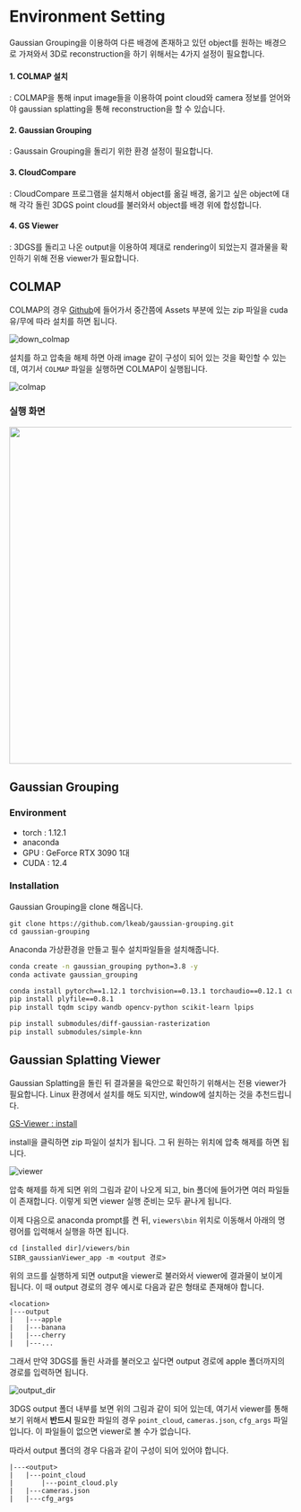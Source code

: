 # Environment Setting

Gaussian Grouping을 이용하여 다른 배경에 존재하고 있던 object를 원하는 배경으로 가져와서 3D로 reconstruction을 하기 위해서는 4가지 설정이 필요합니다.

#### 1. COLMAP 설치
 
 : COLMAP을 통해 input image들을 이용하여 point cloud와 camera 정보를 얻어와야 gaussian splatting을 통해 reconstruction을 할 수 있습니다.

#### 2. Gaussian Grouping
 
 : Gaussain Grouping을 돌리기 위한 환경 설정이 필요합니다.

#### 3. CloudCompare
 
 : CloudCompare 프로그램을 설치해서 object를 옮길 배경, 옮기고 싶은 object에 대해 각각 돌린 3DGS point cloud를 불러와서 object를 배경 위에 합성합니다.

#### 4. GS Viewer
 
 : 3DGS를 돌리고 나온 output을 이용하여 제대로 rendering이 되었는지 결과물을 확인하기 위해 전용 viewer가 필요합니다.

## COLMAP

COLMAP의 경우 [Github](https://github.com/colmap/colmap/releases)에 들어가서 중간쯤에 Assets 부분에 있는 zip 파일을 cuda 유/무에 따라 설치를 하면 됩니다.

![down_colmap](https://github.com/Capstone-SW-Project/3D-Gaussian/blob/main/docs/img/explain/down_colmap.png)

설치를 하고 압축을 해제 하면 아래 image 같이 구성이 되어 있는 것을 확인할 수 있는데, 여기서 ```COLMAP``` 파일을 실행하면 COLMAP이 실행됩니다.

![colmap](https://github.com/Capstone-SW-Project/3D-Gaussian/blob/main/docs/img/explain/colmap.png)

### 실행 화면

<img src="https://github.com/Capstone-SW-Project/3D-Gaussian/blob/main/docs/img/explain/colmap_exe.png" width="600">

## Gaussian Grouping

### Environment

- torch : 1.12.1
- anaconda
- GPU : GeForce RTX 3090 1대
- CUDA : 12.4

### Installation

Gaussian Grouping을 clone 해옵니다.

```
git clone https://github.com/lkeab/gaussian-grouping.git
cd gaussian-grouping
```

Anaconda 가상환경을 만들고 필수 설치파일들을 설치해줍니다.

```bash
conda create -n gaussian_grouping python=3.8 -y
conda activate gaussian_grouping 

conda install pytorch==1.12.1 torchvision==0.13.1 torchaudio==0.12.1 cudatoolkit=11.3 -c pytorch
pip install plyfile==0.8.1
pip install tqdm scipy wandb opencv-python scikit-learn lpips

pip install submodules/diff-gaussian-rasterization
pip install submodules/simple-knn
```

## Gaussian Splatting Viewer

Gaussian Splatting을 돌린 뒤 결과물을 육안으로 확인하기 위해서는 전용 viewer가 필요합니다. Linux 환경에서 설치를 해도 되지만, window에 설치하는 것을 추천드립니다.

[GS-Viewer : install](https://repo-sam.inria.fr/fungraph/3d-gaussian-splatting/binaries/viewers.zip)

install을 클릭하면 zip 파일이 설치가 됩니다. 그 뒤 원하는 위치에 압축 해제를 하면 됩니다.

![viewer](https://github.com/Capstone-SW-Project/3D-Gaussian/blob/main/docs/img/explain/viewer.png)

압축 해제를 하게 되면 위의 그림과 같이 나오게 되고, bin 폴더에 들어가면 여러 파일들이 존재합니다. 이렇게 되면 viewer 실행 준비는 모두 끝나게 됩니다.

이제 다음으로 anaconda prompt를 켠 뒤, ```viewers\bin``` 위치로 이동해서 아래의 명령어를 입력해서 실행을 하면 됩니다.

```shell
cd [installed dir]/viewers/bin
SIBR_gaussianViewer_app -m <output 경로>
```

위의 코드를 실행하게 되면 output을 viewer로 불러와서 viewer에 결과물이 보이게 됩니다. 이 때 output 경로의 경우 예시로 다음과 같은 형태로 존재해야 합니다.

```
<location>
|---output
|   |---apple
|   |---banana
|   |---cherry
|   |---...
```

그래서 만약 3DGS를 돌린 사과를 불러오고 싶다면 output 경로에 apple 폴더까지의 경로를 입력하면 됩니다.

![output_dir](https://github.com/Capstone-SW-Project/3D-Gaussian/blob/main/docs/img/explain/output_dir.png)

3DGS output 폴더 내부를 보면 위의 그림과 같이 되어 있는데, 여기서 viewer를 통해 보기 위해서 **반드시** 필요한 파일의 경우 ```point_cloud```, ```cameras.json```, ```cfg_args``` 파일입니다. 이 파일들이 없으면 viewer로 볼 수가 없습니다.

따라서 output 폴더의 경우 다음과 같이 구성이 되어 있어야 합니다.

```
|---<output>
|   |---point_cloud
|       |---point_cloud.ply
|   |---cameras.json
|   |---cfg_args
```
